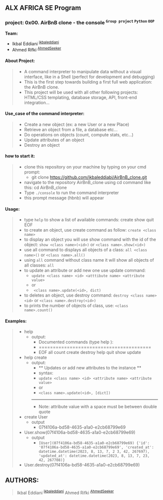 ## **ALX AFRICA SE Program**

### **project: 0x00. AirBnB clone - the console** <sup>``Group project`` ``Python`` ``OOP``</sup>

**Team:**
- Ikbal Eddiani <sup>[ikbaleddiani](https://github.com/ikbaleddiani)</sup>
- Ahmed Rifki <sup>[AhmedSeeker](https://github.com/AhmedSeeker)</sup>

#### **About Project:**
> - A command interpreter to manipulate data without a visual interface, like in a Shell (perfect for development and debugging)
> - This is the first step towards building a first full web application: the AirBnB clone.
> - This project will be used with all other following projects: HTML/CSS templating, database storage, API, front-end integration…

#### **Use_case of the command interpreter:**
> - Create a new object (ex: a new User or a new Place)
> - Retrieve an object from a file, a database etc…
> - Do operations on objects (count, compute stats, etc…)
> - Update attributes of an object
> - Destroy an object

#### **how to start it:**
> - clone this repository on your machine by typing on your cmd prompt:
>   - git clone https://github.com/ikbaleddiabi/AirBnB_clone.git
> - navigate to the repository AirBnB_clone using cd command like this: cd AirBnB_clone
> - Type ``./console`` to run the command interpreter
> - this prompt message (hbnb) will appear

#### **Usage:**
> - type ``help`` to show a list of available commands: create show quit EOF
> - to create an object, use create command as follow: ``create <class name>``
> - to display an object you will use show command with the id of the object: ``show <class name>(<id>)`` or ``<class name>.show(<id>)``
> - use all command to displays all objects of a class: ``all <class name>()`` or ``<class name>.all()``
> - using ``all`` command without class name it will show all objects of all classes: ``all``
> - to update an attribute or add new one use update command:
>   - ``update <class name> <id> <atttibute name> <attribute value>``
>   - or
>   - `` <class name>.update(<id>, dict)``
> - to deletes an object, use destroy command: ``destroy <class name> <id>`` or ``<class name>.destroy(<id>)``
> - to prints the number of objects of class, use: ``<class name>.count()``

#### **Examples:**
> - help
>   - output:
>     - Documented commands (type help <topic>):
>     - ========================================
>     - EOF  all  count  create  destroy  help  quit  show  update
> - help create
>   - output:
>     - ** Updates or add new attributes to the instance **
>     - syntax:
>     - ``update <class name> <id> <attribute name> <attribute value>``
>     - or
>     - ``<class name>.update(<id>, [dict])``
>     - -------------------------------------------------------------------
>     - Note: attribute value with a space must be between double quote
> - create User
>   - output
>     - 07f4106a-bd58-4635-a1a0-e2cb68799e69
> - User.show(07f4106a-bd58-4635-a1a0-e2cb68799e69)
>   - output
>     - ``[User](07f4106a-bd58-4635-a1a0-e2cb68799e69) {'id': '07f4106a-bd58-4635-a1a0-e2cb68799e69', 'created_at': datetime.datetime(2023, 8, 13, 7, 2
3, 42, 267697), 'updated_at': datetime.datetime(2023, 8, 13, 7, 23, 42, 267708)}``
> - User.destroy(07f4106a-bd58-4635-a1a0-e2cb68799e69)

## AUTHORS:
> Ikbal Eddiani <sup>[ikbaleddiani](https://github.com/ikbaleddiani)</sup>
> Ahmed Rifki <sup>[AhmedSeeker](https://github.com/AhmedSeeker)</sup>

